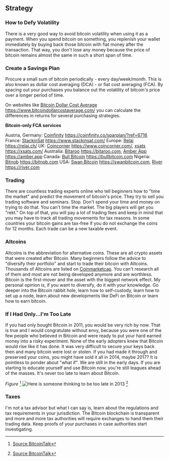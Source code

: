 ## Strategy

### How to Defy Volatility
There is a very good way to avoid bitcoin volatility when using it as a payment. When you spend bitcoin on something, you replenish your wallet immediately by buying back those bitcoin with fiat money after the transaction. That way, you don't lose any money because the price of bitcoin remains almost the same in such a short span of time.

### Create a Savings Plan
Procure a small sum of bitcoin periodically - every day/week/month. This is also known as dollar cost averaging (DCA) - or fiat cost averaging (FCA). By spacing out your purchases you balance out the volatility of bitcoin's price over a longer period of time.

On websites like [Bitcoin Dollar Cost Average](https://www.bitcoindollarcostaverage.com/) https://www.bitcoindollarcostaverage.com/ you can calculate the differences in returns for several purchasing strategies.

**Bitcoin-only FCA services**

Austria, Germany: [Coinfinity](https://coinfinity.co/sparplan/?ref=6716) https://coinfinity.co/sparplan/?ref=6716
France: [StackinSat](https://www.stackinsat.com/) https://www.stackinsat.com/
Europe: [Relai](https://relai.ch/) https://relai.ch/
UK: [Coincorner](https://www.coincorner.com/) https://www.coincorner.com/, [xsats](https://xsats.com/) https://xsats.com/
Australia: [Bitaroo](https://support.bitaroo.com.au/hc/en-au/articles/360042838874-Recurring-Buy-DCA-) https://bitaroo.com, [Amber App](https://amber.app/) https://amber.app
Canada: [Bull Bitcoin](https://bullbitcoin.com/) https://bullbitcoin.com
Nigeria: [Bitnob](https://bitnob.com/) https://bitnob.com
USA: [Swan Bitcoin](https://www.swanbitcoin.com/) https://swanbitcoin.com, [River](https://river.com/) https://river.com

### Trading
There are countless trading experts online who tell beginners how to "time the market" and predict the movement of bitcoin's price. They try to sell you trading software and seminars. Stop. Don't spend your time and money on trying to do that. You can't time the market. The big players will get you "rekt." On top of that, you will pay a lot of trading fees and keep in mind that you may have to track all trading movements for tax reasons. In some countries your bitcoin gains are tax-free if you do not exchange the coins for 12 months. Each trade can be a new taxable event.

### Altcoins
Altcoins is the abbreviation for alternative coins. These are all crypto assets that were created after Bitcoin. Many beginners follow the advice to "diversify their portfolio" and start to trade their bitcoin with Altcoins. Thousands of Altcoins are listed on [Coinmarketcap](https://coinmarketcap.com/). You can't research all of them and most are not being developed anymore and are worthless. Bitcoin is the first-mover and the asset with the biggest network effect. My personal opinion is, if you want to diversify, do it with your knowledge. Go deeper into the Bitcoin rabbit hole, learn how to self-custody, learn how to set up a node, learn about new developments like DeFi on Bitcoin or learn how to earn bitcoin.

### If I Had Only...I'm Too Late
If you had only bought Bitcoin in 2011, you would be very rich by now. That is true and I would congratulate without envy, because you were one of the few people who believed in Bitcoin and were ready to put your hard earned money into a risky experiment. None of the early adopters knew that Bitcoin would rise like it has done. It was very difficult to secure your keys back then and many bitcoin were lost or stolen. If you had made it through and preserved your coins, you might have sold it all in 2014, maybe 2017? It is pointless to ponder about "what if". We are still in the early days. If you are starting to educate yourself and use Bitcoin now, you're still leagues ahead of the masses. It's never too late to learn about Bitcoin.

*Figure* [^73]
![Here is someone thinking to be too late in 2013](resources/_too-late.png) [^73]

### Taxes
I'm not a tax advisor but what I can say is, learn about the regulations and tax requirements in your jurisdiction. The Bitcoin blockchain is transparent and more and more tax authorities will require exchanges to hand them their trading data. Keep proofs of your purchases in case authorities start investigating.

[^73]: [Source BitcoinTalk](https://bitcointalk.org/index.php?topic=170725.0)
